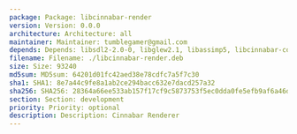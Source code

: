 ```yaml
---
package: Package: libcinnabar-render
version: Version: 0.0.0
architecture: Architecture: all
maintainer: Maintainer: tumblegamer@gmail.com
depends: Depends: libsdl2-2.0-0, libglew2.1, libassimp5, libcinnabar-core
filename: Filename: ./libcinnabar-render.deb
size: Size: 93240
md5sum: MD5sum: 64201d01fc42aed38e78cdfc7a5f7c30
sha1: SHA1: 8e7a44c9fe8a1ab2ce294bacc632e7dacd257a32
sha256: SHA256: 28364a66ee533ab157f17cf9c5873753f5ec0dda0fe5efb9af6a46dc263be2f4
section: Section: development
priority: Priority: optional
description: Description: Cinnabar Renderer
---
```

